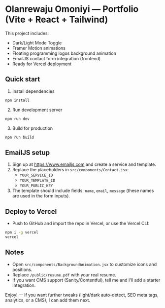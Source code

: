 # Olanrewaju Omoniyi — Portfolio (Vite + React + Tailwind)

This project includes:
- Dark/Light Mode Toggle
- Framer Motion animations
- Floating programming logos background animation
- EmailJS contact form integration (frontend)
- Ready for Vercel deployment

## Quick start

1. Install dependencies
```bash
npm install
```

2. Run development server
```bash
npm run dev
```

3. Build for production
```bash
npm run build
```

## EmailJS setup

1. Sign up at https://www.emailjs.com and create a service and template.
2. Replace the placeholders in `src/components/Contact.jsx`:
   - `YOUR_SERVICE_ID`
   - `YOUR_TEMPLATE_ID`
   - `YOUR_PUBLIC_KEY`
3. The template should include fields: `name`, `email`, `message` (these names are used in the form inputs).

## Deploy to Vercel

- Push to GitHub and import the repo in Vercel, or use the Vercel CLI:
```bash
npm i -g vercel
vercel
```

## Notes

- Open `src/components/BackgroundAnimation.jsx` to customize icons and positions.
- Replace `/public/resume.pdf` with your real resume.
- If you want CMS support (Sanity/Contentful), tell me and I'll add a starter integration.

Enjoy! — If you want further tweaks (light/dark auto-detect, SEO meta tags, analytics, or a CMS), I can add them next.
